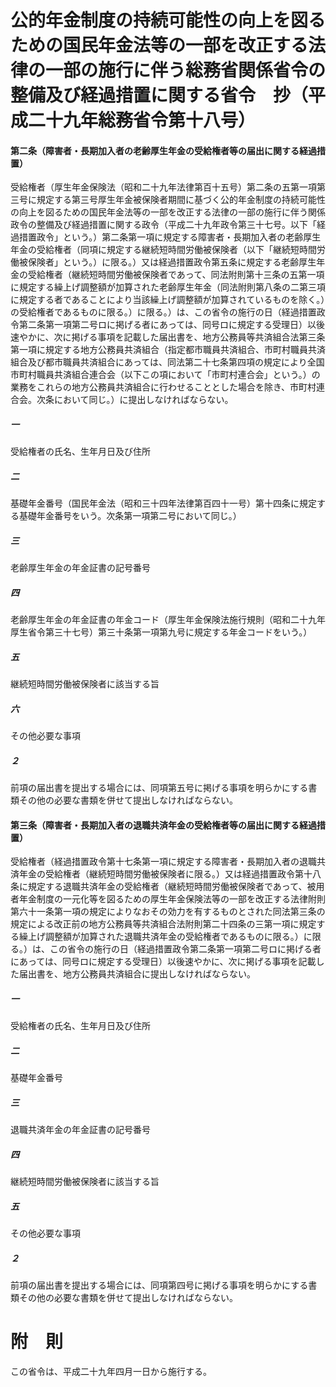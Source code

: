 # 公的年金制度の持続可能性の向上を図るための国民年金法等の一部を改正する法律の一部の施行に伴う総務省関係省令の整備及び経過措置に関する省令　抄（平成二十九年総務省令第十八号）
#### 第二条（障害者・長期加入者の老齢厚生年金の受給権者等の届出に関する経過措置）
受給権者（厚生年金保険法（昭和二十九年法律第百十五号）第二条の五第一項第三号に規定する第三号厚生年金被保険者期間に基づく公的年金制度の持続可能性の向上を図るための国民年金法等の一部を改正する法律の一部の施行に伴う関係政令の整備及び経過措置に関する政令（平成二十九年政令第三十七号。以下「経過措置政令」という。）第二条第一項に規定する障害者・長期加入者の老齢厚生年金の受給権者（同項に規定する継続短時間労働被保険者（以下「継続短時間労働被保険者」という。）に限る。）又は経過措置政令第五条に規定する老齢厚生年金の受給権者（継続短時間労働被保険者であって、同法附則第十三条の五第一項に規定する繰上げ調整額が加算された老齢厚生年金（同法附則第八条の二第三項に規定する者であることにより当該繰上げ調整額が加算されているものを除く。）の受給権者であるものに限る。）に限る。）は、この省令の施行の日（経過措置政令第二条第一項第二号ロに掲げる者にあっては、同号ロに規定する受理日）以後速やかに、次に掲げる事項を記載した届出書を、地方公務員等共済組合法第三条第一項に規定する地方公務員共済組合（指定都市職員共済組合、市町村職員共済組合及び都市職員共済組合にあっては、同法第二十七条第四項の規定により全国市町村職員共済組合連合会（以下この項において「市町村連合会」という。）の業務をこれらの地方公務員共済組合に行わせることとした場合を除き、市町村連合会。次条において同じ。）に提出しなければならない。
##### 一
受給権者の氏名、生年月日及び住所
##### 二
基礎年金番号（国民年金法（昭和三十四年法律第百四十一号）第十四条に規定する基礎年金番号をいう。次条第一項第二号において同じ。）
##### 三
老齢厚生年金の年金証書の記号番号
##### 四
老齢厚生年金の年金証書の年金コード（厚生年金保険法施行規則（昭和二十九年厚生省令第三十七号）第三十条第一項第九号に規定する年金コードをいう。）
##### 五
継続短時間労働被保険者に該当する旨
##### 六
その他必要な事項
##### ２
前項の届出書を提出する場合には、同項第五号に掲げる事項を明らかにする書類その他の必要な書類を併せて提出しなければならない。
#### 第三条（障害者・長期加入者の退職共済年金の受給権者等の届出に関する経過措置）
受給権者（経過措置政令第十七条第一項に規定する障害者・長期加入者の退職共済年金の受給権者（継続短時間労働被保険者に限る。）又は経過措置政令第十八条に規定する退職共済年金の受給権者（継続短時間労働被保険者であって、被用者年金制度の一元化等を図るための厚生年金保険法等の一部を改正する法律附則第六十一条第一項の規定によりなおその効力を有するものとされた同法第三条の規定による改正前の地方公務員等共済組合法附則第二十四条の三第一項に規定する繰上げ調整額が加算された退職共済年金の受給権者であるものに限る。）に限る。）は、この省令の施行の日（経過措置政令第二条第一項第二号ロに掲げる者にあっては、同号ロに規定する受理日）以後速やかに、次に掲げる事項を記載した届出書を、地方公務員共済組合に提出しなければならない。
##### 一
受給権者の氏名、生年月日及び住所
##### 二
基礎年金番号
##### 三
退職共済年金の年金証書の記号番号
##### 四
継続短時間労働被保険者に該当する旨
##### 五
その他必要な事項
##### ２
前項の届出書を提出する場合には、同項第四号に掲げる事項を明らかにする書類その他の必要な書類を併せて提出しなければならない。
# 附　則
この省令は、平成二十九年四月一日から施行する。
